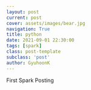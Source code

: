 ```yaml
---
layout: post
current: post
cover: assets/images/bear.jpg
navigation: True
title: python
date: 2021-09-01 22:30:00
tags: [spark]
class: post-template
subclass: 'post'
author: GyuhoonK
---
```


First Spark Posting
